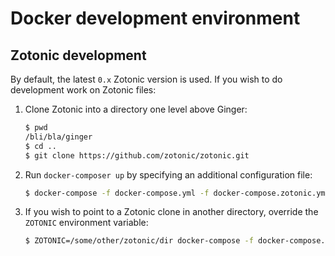 Docker development environment
==============================

Zotonic development
-------------------

By default, the latest `0.x` Zotonic version is used. If you wish to do
development work on Zotonic files:

1. Clone Zotonic into a directory one level above Ginger:

    ```bash
    $ pwd
    /bli/bla/ginger
    $ cd ..
    $ git clone https://github.com/zotonic/zotonic.git
    ```

2. Run `docker-composer up` by specifying an additional configuration file:

    ```bash
    $ docker-compose -f docker-compose.yml -f docker-compose.zotonic.yml up
    ```

3. If you wish to point to a Zotonic clone in another directory, override the
   `ZOTONIC` environment variable:

    ```bash
    $ ZOTONIC=/some/other/zotonic/dir docker-compose -f docker-compose.yml -f docker-compose.zotonic.yml up
    ```

